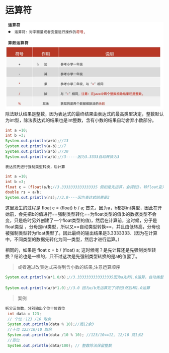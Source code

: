 # 运算符
![](attachments/Pasted%20image%2020220102222845.png)
除法默认结果是整数，因为表达式的最终结果由表达式的最高类型决定，整数默认为int型，除法表达式的结果也是int整数，含有小数的结果自动舍弃小数部分。

```java
int a =10;  
int b =3;  
System.out.println(a+b);//13  
System.out.println(a-b);//7  
System.out.println(a*b);//30  
System.out.println(a/b);//3-----因为3.3333自动转换为3

```

```ad-n
表达式先进行强制类型转换，后计算
```

```java
int a =10;  
int b =3;
float c = (float)a/b;//3.3333333333333335 假如是先运算，会得到3，转float变为3.0,但实际结果是3.3333证明先强转，后计算
double rs = a/b;  
System.out.println(rs);//3.0----因为表达式结果是3
```
这里发生的过程是
 float c = (float) b / a;
首先，因为a，b都是int类型，因此在开始前，会先把b的值进行==强制类型转化==为float类型的值(b的数据类型不会变，只是临时另外创建了一个float类型的值)，然后在计算前，这时候，分子是float类型 ，分母是int类型，所以又==自动类型转换==，并且由低转高，分母也被强制类型转为float类型了。因此最终的输出结果是3.3333333.（因为在计算中，不同类型的数据先转化为同一类型，然后才进行运算。）

相同的，如果是 float c = b / (float) a; 这时候呢？是先计算还是先强制类型转换？结论也是一样的，只不过这次是先强制类型转换的是a的值罢了。




>或者通过改表达式来得到含小数的结果,注意运算顺序

```java
System.out.println(a*1.0/b);//3.3333333333333335因为a先和1.0运算，自动类型转换 ， 小转换为大

System.out.println(a/b*1.0);//3.0 因为a/b先运算完了得到3然后和1.0运算
```



>案例
```java
拆分三位数，分别输出个位十位百位  
 int data = 123;  
 // 个位：123 /10 取余  
 System.out.println(data % 10);//商12余3  
 //十位 123/10/10 取余  
 System.out.println(data /10 % 10); //123/10==12, 12/10 商1余2  
 //百位  
 System.out.println(data/100); // 整数除法保留整数

```


